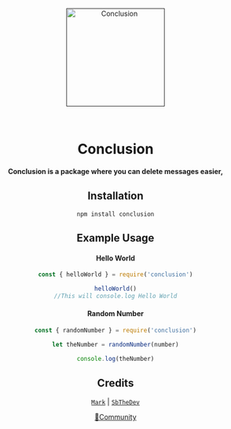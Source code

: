 <div align="center">
  <br />
  <p>
    <a href=""><img src="https://cdn.upload.systems/uploads/Fj8f4hoE.png" width="200" alt="Conclusion" /></a>
  </p>
  <br />


# Conclusion
#### Conclusion is a package where you can delete messages easier,

## Installation
```sh-session
npm install conclusion
```

## Example Usage

#### Hello World
```js
const { helloWorld } = require('conclusion')

helloWorld()
//This will console.log Hello World
```

#### Random Number
```js
const { randomNumber } = require('conclusion')

let theNumber = randomNumber(number)

console.log(theNumber)
```

## Credits
[`Mark`](https://www.youtube.com/channel/UCgYpekHvMJ9w4BH3nxXxf3Q?sub_confirmation=1) | [`SbTheDev`]("sbthedev.repl.co")

[🏡Community](https://discord.gg/7vjNtAJWrR)
